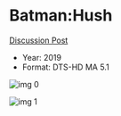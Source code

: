 # Batman:Hush

[Discussion Post](https://www.avsforum.com/threads/bass-eq-for-filtered-movies.2995212/post-58370258)

* Year: 2019
* Format: DTS-HD MA 5.1

![img 0](https://i.imgur.com/CO5yaG4.jpg)

![img 1](https://i.imgur.com/aoXrjsX.jpg)

